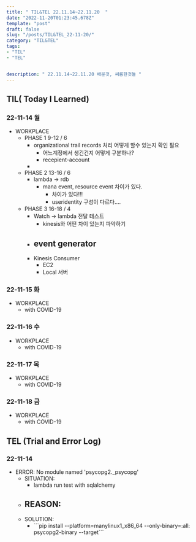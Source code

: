 ```yaml
---
title: " TIL&TEL 22.11.14~22.11.20  "
date: "2022-11-20T01:23:45.678Z"
template: "post"
draft: false
slug: "/posts/TIL&TEL_22-11-20/"
category: "TIL&TEL"
tags:
- "TIL"
- "TEL"


description: " 22.11.14~22.11.20 배운것, 씨름한것들 "
---
```


## TIL( Today I Learned)

### 22-11-14 월

- WORKPLACE
    - PHASE 1 9-12 / 6
        - organizational trail records 처리 어떻게 할수 있는지 확인 필요
            - 어느계정에서 생긴건지 어떻게 구분하나?
            - recepient-account
        - 
    - PHASE 2 13-16 / 6
        - lambda -> rdb
            - mana event, resource event 차이가 있다.
                - 차이가 있다!!!
                - useridentity 구성이 다르다.... 
    - PHASE 3 16-18 / 4
        - Watch -> lambda 전달 테스트
            - kinesis와 어떤 차이 있는지 파악하기 
        - event generator
            - 
        - Kinesis Consumer
            - EC2
            - Local 서버

### 22-11-15 화

- WORKPLACE
    - with COVID-19

### 22-11-16 수

- WORKPLACE
    - with COVID-19

### 22-11-17 목

- WORKPLACE
    - with COVID-19

### 22-11-18 금

- WORKPLACE
    - with COVID-19

## TEL (Trial and Error Log)

### 22-11-14

- ERROR: No module named 'psycopg2._psycopg'
    - SITUATION:
        - lambda run test with sqlalchemy
    - REASON:
        - 
    - SOLUTION:
        - \```pip install --platform=manylinux1_x86_64 --only-binary=:all: psycopg2-binary --target```